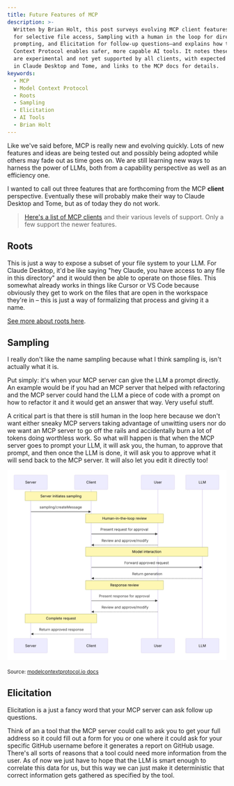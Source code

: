 ```yaml
---
title: Future Features of MCP
description: >-
  Written by Brian Holt, this post surveys evolving MCP client features—Roots
  for selective file access, Sampling with a human in the loop for direct
  prompting, and Elicitation for follow-up questions—and explains how the Model
  Context Protocol enables safer, more capable AI tools. It notes these features
  are experimental and not yet supported by all clients, with expected support
  in Claude Desktop and Tome, and links to the MCP docs for details.
keywords:
  - MCP
  - Model Context Protocol
  - Roots
  - Sampling
  - Elicitation
  - AI Tools
  - Brian Holt
---
```


Like we've said before, MCP is really new and evolving quickly. Lots of new features and ideas are being tested out and possibly being adopted while others may fade out as time goes on. We are still learning new ways to harness the power of LLMs, both from a capability perspective as well as an efficiency one.

I wanted to call out three features that are forthcoming from the MCP **client** perspective. Eventually these will probably make their way to Claude Desktop and Tome, but as of today they do not work.

> [Here's a list of MCP clients][clients] and their various levels of support. Only a few support the newer features.

## Roots

This is just a way to expose a subset of your file system to your LLM. For Claude Desktop, it'd be like saying "hey Claude, you have access to any file in this directory" and it would then be able to operate on those files. This somewhat already works in things like Cursor or VS Code because obviously they get to work on the files that are open in the workspace they're in – this is just a way of formalizing that process and giving it a name.

[See more about roots here][roots].

## Sampling

I really don't like the name sampling because what I think sampling is, isn't actually what it is.

Put simply: it's when your MCP server can give the LLM a prompt directly. An example would be if you had an MCP server that helped with refactoring and the MCP server could hand the LLM a piece of code with a prompt on how to refactor it and it would get an answer that way. Very useful stuff.

A critical part is that there is still human in the loop here because we don't want either sneaky MCP servers taking advantage of unwitting users nor do we want an MCP server to go off the rails and accidentally burn a lot of tokens doing worthless work. So what will happen is that when the MCP server goes to prompt your LLM, it will ask you, the human, to approve that prompt, and then once the LLM is done, it will ask you to approve what it will send back to the MCP server. It will also let you edit it directly too!

![Sampling diagram](/images/sampling.jpeg)

<small>Source: [modelcontextprotocol.io docs](sampling)</small>

## Elicitation

Elicitation is a just a fancy word that your MCP server can ask follow up questions.

Think of an a tool that the MCP server could call to ask you to get your full address so it could fill out a form for you or one where it could ask for your specific GitHub username before it generates a report on GitHub usage. There's all sorts of reasons that a tool could need more information from the user. As of now we just have to hope that the LLM is smart enough to correlate this data for us, but this way we can just make it deterministic that correct information gets gathered as specified by the tool.

[clients]: https://modelcontextprotocol.io/clients
[roots]: https://modelcontextprotocol.io/specification/2025-06-18/client/roots
[sampling]: https://modelcontextprotocol.io/specification/2025-06-18/client/sampling
[elicitation]: https://modelcontextprotocol.io/specification/2025-06-18/client/elicitation
